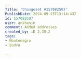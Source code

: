 ```yaml
---
Title: 'Changeset #157082507'
PublishDate: 2024-09-25T13:14:43Z
id: 157082507
user: anshanin
comment: Added addresses
created_by: iD 2.30.2
tags:
- Montenegro
- Budva

---
```

